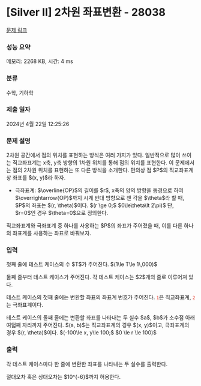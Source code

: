 # [Silver II] 2차원 좌표변환 - 28038 

[문제 링크](https://www.acmicpc.net/problem/28038) 

### 성능 요약

메모리: 2268 KB, 시간: 4 ms

### 분류

수학, 기하학

### 제출 일자

2024년 4월 22일 12:25:26

### 문제 설명

<p>2차원 공간에서 점의 위치를 표현하는 방식은 여러 가지가 있다. 일반적으로 많이 쓰이는 직교좌표계는 x축, y축 방향의 1차원 위치를 통해 점의 위치를 표현한다. 이 문제에서는 점의 2차원 위치를 표현하는 또 다른 방식을 소개한다. 편의상 점 $P$의 직교좌표계상 좌표를 $(x, y)$라 하자.</p>

<ul>
	<li>극좌표계: $\overline{OP}$의 길이를 $r$, x축의 양의 방향을 동경으로 하여 $\overrightarrow{OP}$까지 시계 반대 방향으로 잰 각을 $\theta$라 할 때, $P$의 좌표는 $(r, \theta)$이다. $(r \ge 0;$ $0\le\theta\lt 2\pi)$ 단, $r=0$인 경우 $\theta=0$으로 정의한다.</li>
</ul>

<p>직교좌표계와 극좌표계 중 하나를 사용하는 $P$의 좌표가 주어졌을 때, 이를 다른 하나의 좌표계를 사용하는 좌표로 바꿔보자.</p>

### 입력 

 <p>첫째 줄에 테스트 케이스의 수 $T$가 주어진다. $(1\le T\le 1\,000)$</p>

<p>둘째 줄부터 테스트 케이스가 주어진다. 각 테스트 케이스는 $2$개의 줄로 이루어져 있다.</p>

<p>테스트 케이스의 첫째 줄에는 변환할 좌표의 좌표계 번호가 주어진다. <span style="color:#e74c3c;"><code>1</code></span>은 직교좌표계, <span style="color:#e74c3c;"><code>2</code></span>는 극좌표계이다.</p>

<p>테스트 케이스의 둘째 줄에는 변환할 좌표를 나타내는 두 실수 $a$, $b$가 소수점 아래 여덟째 자리까지 주어진다. $(a, b)$는 직교좌표계의 경우 $(x, y)$이고, 극좌표계의 경우 $(r, \theta)$이다. $(-100\le x, y\le 100;$ $0 \le r \le 100)$</p>

### 출력 

 <p>각 테스트 케이스마다 한 줄에 변환한 좌표를 나타내는 두 실수를 출력한다.</p>

<p>절대오차 혹은 상대오차는 $10^{-6}$까지 허용한다.</p>

